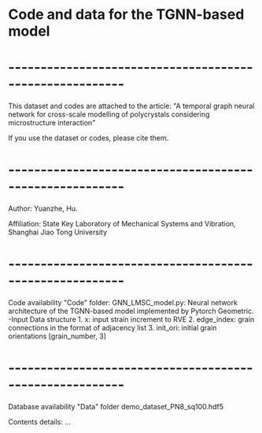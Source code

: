 # Code and data for the TGNN-based model
#  --------------------------------------------------------
This dataset and codes are attached to the article:
"A temporal graph neural network for cross-scale modelling of polycrystals considering microstructure interaction"

If you use the dataset or codes, please cite them.
#  --------------------------------------------------------
Author: Yuanzhe, Hu.

Affiliation: State Key Laboratory of Mechanical Systems and Vibration, Shanghai Jiao Tong University
#  --------------------------------------------------------
Code availability
"Code" folder: 
	GNN_LMSC_model.py: Neural network architecture of the TGNN-based model implemented by Pytorch Geometric. 
    		-Input Data structure
        	1. x: input strain increment to RVE
        	2. edge_index: grain connections in the format of adjacency list
        	3. init_ori: initial grain orientations [grain_number, 3] 


#  --------------------------------------------------------
Database availability 
"Data" folder
  demo_dataset_PN8_sq100.hdf5

Contents details:
...
